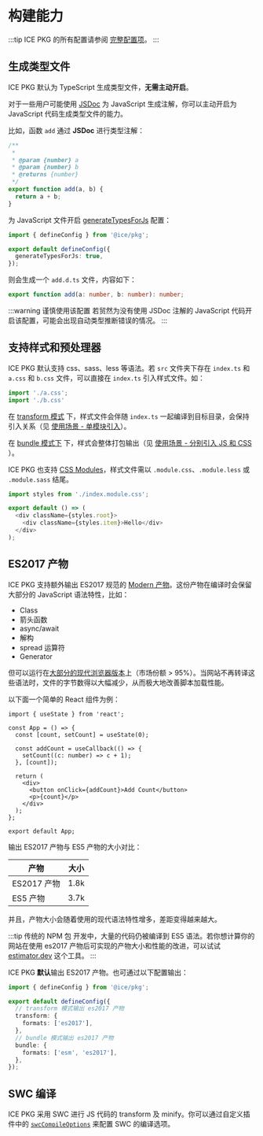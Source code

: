 # 构建能力

:::tip
ICE PKG 的所有配置请参阅 [完整配置项](./config)。
:::

## 生成类型文件

ICE PKG 默认为 TypeScript 生成类型文件，**无需主动开启**。

对于一些用户可能使用 [JSDoc](https://jsdoc.app/) 为 JavaScript 生成注解，你可以主动开启为 JavaScript 代码生成类型文件的能力。

比如，函数 `add` 通过 **JSDoc** 进行类型注解：

```js
/**
 *
 * @param {number} a
 * @param {number} b
 * @returns {number}
 */
export function add(a, b) {
  return a + b;
}
```

为 JavaScript 文件开启 [generateTypesForJs](./config#generatetypesforjs) 配置：

```ts
import { defineConfig } from '@ice/pkg';

export default defineConfig({
  generateTypesForJs: true,
});
```

则会生成一个 `add.d.ts` 文件，内容如下：

```ts
export function add(a: number, b: number): number;
```

:::warning 谨慎使用该配置
若贸然为没有使用 JSDoc 注解的 JavaScript 代码开启该配置，可能会出现自动类型推断错误的情况。
:::

## 支持样式和预处理器

ICE PKG 默认支持 css、sass、less 等语法。若 `src` 文件夹下存在 `index.ts` 和 `a.css` 和 `b.css` 文件，可以直接在 `index.ts` 引入样式文件。如：

```ts
import './a.css';
import './b.css'
```

在 [transform 模式](../#双模式) 下，样式文件会伴随 `index.ts` 一起编译到目标目录，会保持引入关系（见 [使用场景 - 单模块引入](../scenarios/react#单模块引入)）。

在 [bundle 模式下](../#双模式) 下，样式会整体打包输出（见 [使用场景 - 分别引入 JS 和 CSS](../scenarios/react#分别引入-js-和-css) ）。

ICE PKG 也支持 [CSS Modules](https://github.com/css-modules/css-modules)，样式文件需以 `.module.css`、`.module.less` 或 `.module.sass` 结尾。

```ts
import styles from './index.module.css';

export default () => (
  <div className={styles.root}>
    <div className={styles.item}>Hello</div>
  </div>
);
```

## ES2017 产物

ICE PKG 支持额外输出 ES2017 规范的 [Modern 产物](https://web.dev/publish-modern-javascript/)。这份产物在编译时会保留大部分的 JavaScript 语法特性，比如：

+ Class
+ 箭头函数
+ async/await
+ 解构
+ spread 运算符
+ Generator

但可以运行在[大部分的现代浏览器版本](https://caniuse.com/async-functions,object-values,object-entries,mdn-javascript_builtins_object_getownpropertydescriptors,pad-start-end,mdn-javascript_grammar_trailing_commas_trailing_commas_in_functions)上（市场份额 > 95%）。当网站不再转译这些语法时，文件的字节数得以大幅减少，从而极大地改善脚本加载性能。

以下面一个简单的 React 组件为例：

```tsx
import { useState } from 'react';

const App = () => {
  const [count, setCount] = useState(0);

  const addCount = useCallback(() => {
    setCount((c: number) => c + 1);
  }, [count]);

  return (
    <div>
      <button onClick={addCount}>Add Count</button>
      <p>{count}</p>
    </div>
  );
};

export default App;
```

输出 ES2017 产物与 ES5 产物的大小对比：

| 产物        | 大小  |
|-----------| ----  |
| ES2017 产物 | 1.8k |
| ES5 产物    | 3.7k |

并且，产物大小会随着使用的现代语法特性增多，差距变得越来越大。

:::tip
传统的 NPM 包 开发中，大量的代码仍被编译到 ES5 语法。若你想计算你的网站在使用 es2017 产物后可实现的产物大小和性能的改进，可以试试 [estimator.dev](https://estimator.dev/) 这个工具。
:::

ICE PKG **默认**输出 ES2017 产物。也可通过以下配置输出：

```ts
import { defineConfig } from '@ice/pkg';

export default defineConfig({
  // transform 模式输出 es2017 产物
  transform: {
    formats: ['es2017'],
  },
  // bundle 模式输出 es2017 产物
  bundle: {
    formats: ['esm', 'es2017'],
  },
});
```

## SWC 编译

ICE PKG 采用 SWC 进行 JS 代码的 transform 及 minify。你可以通过自定义插件中的 [`swcCompileOptions`](../plugins-development#swccompileoptions) 来配置 SWC 的编译选项。
